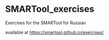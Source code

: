 # SMARTool_exercises
Exercises for the SMARTool for Russian

available at https://smartool.github.io/exercises/